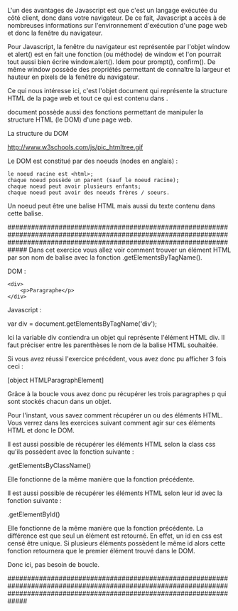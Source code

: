 L'un des avantages de Javascript est que c'est un langage exécutée du côté client, donc dans votre navigateur. De ce fait, Javascript a accès à de nombreuses informations sur l'environnement d'exécution d'une page web et donc la fenêtre du navigateur.

Pour Javascript, la fenêtre du navigateur est représentée par l'objet window et alert() est en fait une fonction (ou méthode) de window et l'on pourrait tout aussi bien écrire window.alert(). Idem pour prompt(), confirm().
De même window possède des propriétés permettant de connaître la largeur et hauteur en pixels de la fenêtre du navigateur.

Ce qui nous intéresse ici, c'est l'objet document qui représente la structure HTML de la page web et tout ce qui est contenu dans <html></html>.

document possède aussi des fonctions permettant de manipuler la structure HTML (le DOM) d'une page web.

La structure du DOM

http://www.w3schools.com/js/pic_htmltree.gif

Le DOM est constitué par des noeuds (nodes en anglais) :

    le noeud racine est <html>;
    chaque noeud possède un parent (sauf le noeud racine);
    chaque noeud peut avoir plusieurs enfants;
    chaque noeud peut avoir des noeuds frères / soeurs.

Un noeud peut être une balise HTML mais aussi du texte contenu dans cette balise.

#############################################################################################################################################################################
Dans cet exercice vous allez voir comment trouver un élément HTML par son nom de balise avec la fonction .getElementsByTagName().

DOM :

```
<div>
    <p>Paragraphe</p>
</div>
```

Javascript :

var div = document.getElementsByTagName('div');

Ici la variable div contiendra un objet qui représente l'élément HTML div. Il faut préciser entre les parenthèses le nom de la balise HTML souhaitée.

Si vous avez réussi l'exercice précédent, vous avez donc pu afficher 3 fois ceci :

 [object HTMLParagraphElement]

Grâce à la boucle vous avez donc pu récupérer les trois paragraphes p qui sont stockés chacun dans un objet.

Pour l'instant, vous savez comment récupérer un ou des éléments HTML. Vous verrez dans les exercices suivant comment agir sur ces éléments HTML et donc le DOM.

Il est aussi possible de récupérer les éléments HTML selon la class css qu'ils possèdent avec la fonction suivante :

.getElementsByClassName()

Elle fonctionne de la même manière que la fonction précédente.

Il  est aussi possible de récupérer les éléments HTML selon leur id avec la fonction suivante :

.getElementById()

Elle fonctionne de la même manière que la fonction précédente. La différence est que seul un élément est retourné. En effet, un id en css est censé être unique. Si plusieurs éléments possèdent le même id alors cette fonction retournera que le premier élément trouvé dans le DOM.

Donc ici, pas besoin de boucle.

#############################################################################################################################################################################
